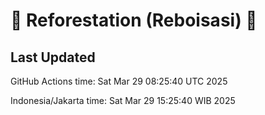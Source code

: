 
# 🌳 Reforestation (Reboisasi) 🌲

## Last Updated

GitHub Actions time: Sat Mar 29 08:25:40 UTC 2025

Indonesia/Jakarta time: Sat Mar 29 15:25:40 WIB 2025
